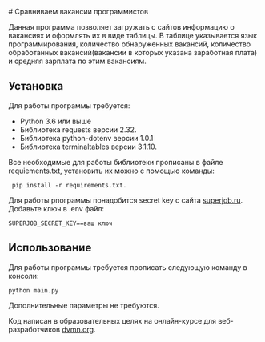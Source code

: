 \# Сравниваем вакансии программистов

Данная программа позволяет загружать с сайтов информацию о вакансиях и оформлять их в виде таблицы. В таблице указывается язык программирования, количество обнаруженных вакансий, количество обработанных вакансий(вакансии в которых указана заработная плата) и средняя зарплата по этим вакансиям.

## Установка
Для работы программы требуется:
-  Python 3.6 или выше
-  Библиотека requests версии 2.32.
-  Библиотека python-dotenv версии 1.0.1
-  Библиотека terminaltables версии 3.1.10.

Все необходимые для работы библиотеки прописаны в файле requiements.txt, установить их можно с помощью команды:

```shell
 pip install -r requirements.txt.
```

Для работы рпограммы понадобится secret key с сайта [superjob.ru](https://www.superjob.ru/). Добавьте ключ в .env файл:

```.env
SUPERJOB_SECRET_KEY==ваш ключ
```
## Использование

Для работы программы требуется прописать следующую команду в консоли:

```shell
python main.py
```

Дополнительные параметры не требуются.

Код написан в образовательных целях на онлайн-курсе для веб-разработчиков [dvmn.org](https://dvmn.org/).